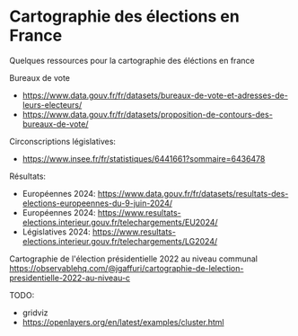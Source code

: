 # Cartographie des élections en France
Quelques ressources pour la cartographie des éléctions en france

Bureaux de vote
- https://www.data.gouv.fr/fr/datasets/bureaux-de-vote-et-adresses-de-leurs-electeurs/
- https://www.data.gouv.fr/fr/datasets/proposition-de-contours-des-bureaux-de-vote/

Circonscriptions législatives:
- https://www.insee.fr/fr/statistiques/6441661?sommaire=6436478

Résultats:
- Européennes 2024: https://www.data.gouv.fr/fr/datasets/resultats-des-elections-europeennes-du-9-juin-2024/
- Européennes 2024: https://www.resultats-elections.interieur.gouv.fr/telechargements/EU2024/
- Législatives 2024: https://www.resultats-elections.interieur.gouv.fr/telechargements/LG2024/


Cartographie de l'élection présidentielle 2022 au niveau communal
https://observablehq.com/@jgaffuri/cartographie-de-lelection-presidentielle-2022-au-niveau-c

TODO:
- gridviz
- https://openlayers.org/en/latest/examples/cluster.html

